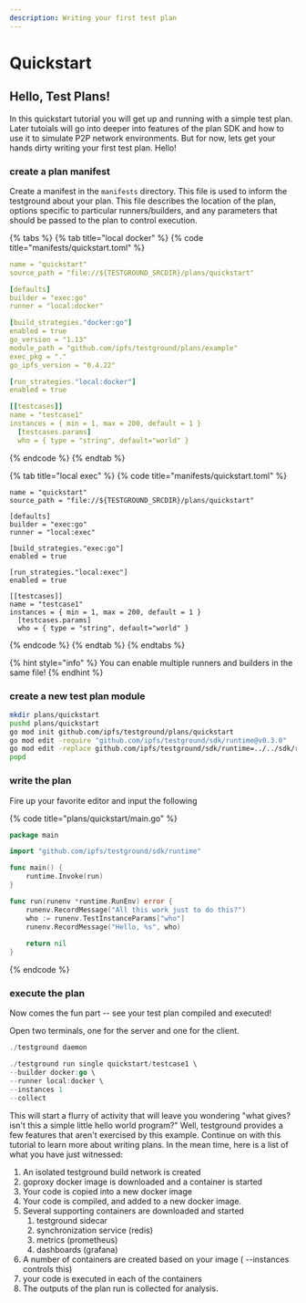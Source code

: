 ```yaml
---
description: Writing your first test plan
---
```


# Quickstart

## Hello, Test Plans!

In this quickstart tutorial you will get up and running with a simple test plan. Later tutoials will go into deeper into features of the plan SDK and how to use it to simulate P2P network environments. But for now, lets get your hands dirty writing your first test plan. Hello!

### create a plan manifest

Create a manifest in the `manifests` directory. This file is used to inform the testground about your plan.   This file describes the location of the plan, options specific to particular runners/builders, and any parameters that should be passed to the plan to control execution.

{% tabs %}
{% tab title="local docker" %}
{% code title="manifests/quickstart.toml" %}
```yaml
name = "quickstart"
source_path = "file://${TESTGROUND_SRCDIR}/plans/quickstart"

[defaults]
builder = "exec:go"
runner = "local:docker"

[build_strategies."docker:go"]
enabled = true
go_version = "1.13"
module_path = "github.com/ipfs/testground/plans/example"
exec_pkg = "."
go_ipfs_version = "0.4.22"

[run_strategies."local:docker"]
enabled = true

[[testcases]]
name = "testcase1"
instances = { min = 1, max = 200, default = 1 }
  [testcases.params]
  who = { type = "string", default="world" }


```
{% endcode %}
{% endtab %}

{% tab title="local exec" %}
{% code title="manifests/quickstart.toml" %}
```
name = "quickstart"
source_path = "file://${TESTGROUND_SRCDIR}/plans/quickstart"

[defaults]
builder = "exec:go"
runner = "local:exec"

[build_strategies."exec:go"]
enabled = true

[run_strategies."local:exec"]
enabled = true

[[testcases]]
name = "testcase1"
instances = { min = 1, max = 200, default = 1 }
  [testcases.params]
  who = { type = "string", default="world" }
```
{% endcode %}
{% endtab %}
{% endtabs %}

{% hint style="info" %}
You can enable multiple runners and builders in the same file! 
{% endhint %}

### create a new test plan module 

```bash
mkdir plans/quickstart
pushd plans/quickstart
go mod init github.com/ipfs/testground/plans/quickstart
go mod edit -require "github.com/ipfs/testground/sdk/runtime@v0.3.0"
go mod edit -replace github.com/ipfs/testground/sdk/runtime=../../sdk/runtime
popd
```

### write the plan

Fire up your favorite editor and input the following

{% code title="plans/quickstart/main.go" %}
```go
package main

import "github.com/ipfs/testground/sdk/runtime"

func main() {
    runtime.Invoke(run)
}

func run(runenv *runtime.RunEnv) error {
    runenv.RecordMessage("All this work just to do this?")
    who := runenv.TestInstanceParams["who"]
    runenv.RecordMessage("Hello, %s", who)
    
    return nil
}
```
{% endcode %}

### execute the plan

Now comes the fun part -- see your test plan compiled and executed!

Open two terminals, one for the server and one for the client.

```go
./testground daemon
```

```go
./testground run single quickstart/testcase1 \
--builder docker:go \
--runner local:docker \
--instances 1
--collect
```

This will start a flurry of activity that will leave you wondering "what gives? isn't this a simple little hello world program?" Well, testground provides a few features that aren't  exercised by this example. Continue on with this tutorial to learn more about writing plans. In the mean time, here is a list of what you have just witnessed:

1. An isolated testground build network is created
2. goproxy docker image is downloaded and a container is started
3. Your code is copied into a new docker image
4. Your code is compiled, and added to a new docker image.
5. Several supporting containers are downloaded and started
   1. testground sidecar
   2. synchronization service \(redis\)
   3. metrics \(prometheus\)
   4. dashboards \(grafana\)
6. A number of containers are created based on your image \( --instances controls this\)
7. your code is executed in each of the containers
8. The outputs of the plan run is collected for analysis.

